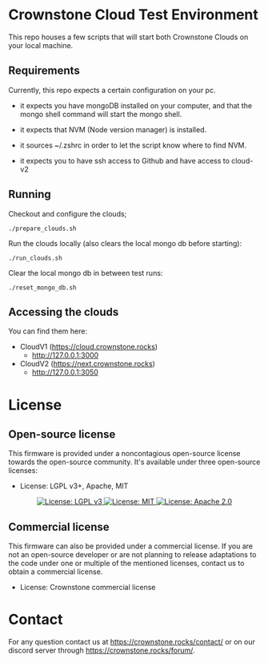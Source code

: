 # Crownstone Cloud Test Environment

This repo houses a few scripts that will start both Crownstone Clouds on your local machine.

## Requirements

Currently, this repo expects a certain configuration on your pc.

- it expects you have mongoDB installed on your computer, and that the mongo shell command will start the mongo shell.

- it expects that NVM (Node version manager) is installed.

- it sources ~/.zshrc in order to let the script know where to find NVM.

- it expects you to have ssh access to Github and have access to cloud-v2

## Running

Checkout and configure the clouds;

```angular2html
./prepare_clouds.sh
```

Run the clouds locally (also clears the local mongo db before starting):

```angular2html
./run_clouds.sh
```

Clear the local mongo db in between test runs:

```angular2html
./reset_mongo_db.sh
```

## Accessing the clouds

You can find them here:
- CloudV1 (https://cloud.crownstone.rocks)
  - http://127.0.0.1:3000
- CloudV2 (https://next.crownstone.rocks)
    - http://127.0.0.1:3050
    
    
# License

## Open-source license

This firmware is provided under a noncontagious open-source license towards the open-source community. It's available under three open-source licenses:
 
* License: LGPL v3+, Apache, MIT

<p align="center">
  <a href="http://www.gnu.org/licenses/lgpl-3.0">
    <img src="https://img.shields.io/badge/License-LGPL%20v3-blue.svg" alt="License: LGPL v3" />
  </a>
  <a href="https://opensource.org/licenses/MIT">
    <img src="https://img.shields.io/badge/License-MIT-yellow.svg" alt="License: MIT" />
  </a>
  <a href="https://opensource.org/licenses/Apache-2.0">
    <img src="https://img.shields.io/badge/License-Apache%202.0-blue.svg" alt="License: Apache 2.0" />
  </a>
</p>

## Commercial license

This firmware can also be provided under a commercial license. If you are not an open-source developer or are not planning to release adaptations to the code under one or multiple of the mentioned licenses, contact us to obtain a commercial license.

* License: Crownstone commercial license

# Contact

For any question contact us at <https://crownstone.rocks/contact/> or on our discord server through <https://crownstone.rocks/forum/>. 
